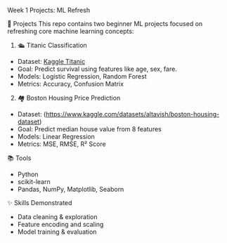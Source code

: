 Week 1 Projects: ML Refresh

🧠 Projects
This repo contains two beginner ML projects focused on refreshing core machine learning concepts:

1. 🛳 Titanic Classification
- Dataset: [Kaggle Titanic](https://www.kaggle.com/c/titanic/data)
- Goal: Predict survival using features like age, sex, fare.
- Models: Logistic Regression, Random Forest
- Metrics: Accuracy, Confusion Matrix

2. 🏘 Boston Housing Price Prediction
- Dataset: (https://www.kaggle.com/datasets/altavish/boston-housing-dataset)
- Goal: Predict median house value from 8 features
- Models: Linear Regression
- Metrics: MSE, RMSE, R² Score

📚 Tools
- Python
- scikit-learn
- Pandas, NumPy, Matplotlib, Seaborn

✨ Skills Demonstrated
- Data cleaning & exploration
- Feature encoding and scaling
- Model training & evaluation
